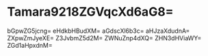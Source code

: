# Tamara9218ZGVqcXd6aG8=
bGpwZG5jcng=
eHdkbHBudXM=
aGdscXl6b3c=
aHJzaXdudnA=
ZXpwZmJyeXE=
Z3JvbmZ5d2M=
ZWNuZnp4dXQ=
ZHN3dHViaWY=
ZGd1aHpxdnM=
